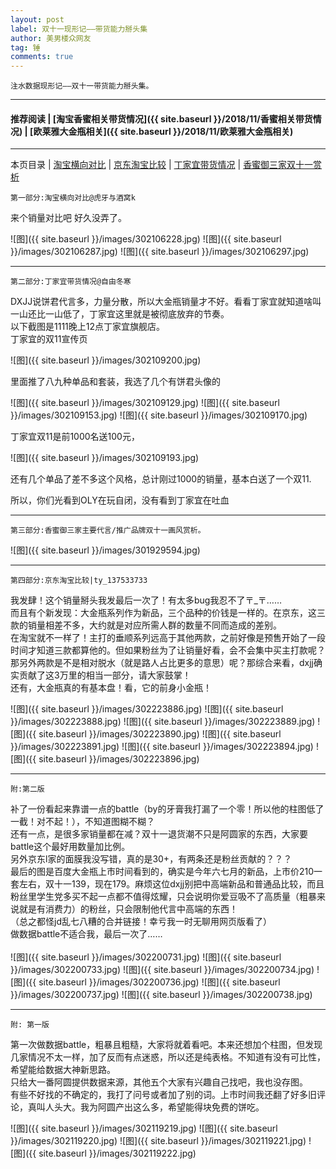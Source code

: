 ```yaml
---
layout: post
label: 双十一现形记——带货能力掰头集
author: 美男楼众网友
tag: 锤
comments: true
---
```


    注水数据现形记——双十一带货能力掰头集。

---
#### 推荐阅读 | [淘宝香蜜相关带货情况]({{ site.baseurl }}/2018/11/香蜜相关带货情况) | [欧莱雅大金瓶相关]({{ site.baseurl }}/2018/11/欧莱雅大金瓶相关) 
---
本页目录 \| [淘宝横向对比](#dxjje) \| [京东淘宝比较](#dxjja) \| [丁家宜带货情况](#dxjjb) \| [香蜜御三家双十一赏析](#dxjjc)

<a name="dxjje"></a>

    第一部分:淘宝横向对比@虎牙与酒窝k

来个销量对比吧 好久没弄了。

![图]({{ site.baseurl }}/images/302106228.jpg)
![图]({{ site.baseurl }}/images/302106287.jpg)
![图]({{ site.baseurl }}/images/302106297.jpg)

---

<a name="dxjjb"></a>

    第二部分:丁家宜带货情况@自由冬寒


DXJJ说饼君代言多，力量分散，所以大金瓶销量才不好。看看丁家宜就知道啥叫一山还比一山低了，丁家宜这里就是被彻底放弃的节奏。
<br>以下截图是1111晚上12点丁家宜旗舰店。
<br>丁家宜的双11宣传页

![图]({{ site.baseurl }}/images/302109200.jpg)

里面推了八九种单品和套装，我选了几个有饼君头像的

![图]({{ site.baseurl }}/images/302109129.jpg)
![图]({{ site.baseurl }}/images/302109153.jpg)
![图]({{ site.baseurl }}/images/302109170.jpg)

丁家宜双11是前1000名送100元，

![图]({{ site.baseurl }}/images/302109193.jpg)

还有几个单品了差不多这个风格，总计刚过1000的销量，基本白送了一个双11.

所以，你们光看到OLY在玩自闭，没有看到丁家宜在吐血


---

<a name="dxjja"></a>

    第三部分:香蜜御三家主要代言/推广品牌双十一画风赏析。

![图]({{ site.baseurl }}/images/301929594.jpg) 


---

<a name="dxjja"></a>

    第四部分:京东淘宝比较|ty_137533733

我发肆！这个销量掰头我发最后一次了！有太多bug我忍不了〒_〒……
<br>而且有个新发现：大金瓶系列作为新品，三个品种的价钱是一样的。在京东，这三款的销量相差不多，大约就是对应所需人群的数量不同而造成的差别。
<br>在淘宝就不一样了！主打的垂顺系列远高于其他两款，之前好像是预售开始了一段时间才知道三款都算他的。但如果粉丝为了让销量好看，会不会集中买主打款呢？那另外两款是不是相对脱水（就是路人占比更多的意思）呢？那综合来看，dxjj确实贡献了这3万里的相当一部分，请大家鼓掌！
<br>还有，大金瓶真的有基本盘！看，它的前身小金瓶！


![图]({{ site.baseurl }}/images/302223886.jpg)
![图]({{ site.baseurl }}/images/302223888.jpg)
![图]({{ site.baseurl }}/images/302223889.jpg)
![图]({{ site.baseurl }}/images/302223890.jpg)
![图]({{ site.baseurl }}/images/302223891.jpg)
![图]({{ site.baseurl }}/images/302223894.jpg)
![图]({{ site.baseurl }}/images/302223896.jpg)


---

    附:第二版

补了一份看起来靠谱一点的battle（by的牙膏我打漏了一个零！所以他的柱图低了一截！对不起！），不知道图糊不糊？
<br>还有一点，是很多家销量都在减？双十一退货潮不只是阿圆家的东西，大家要battle这个最好用数量加比例。
<br>另外京东l家的面膜我没写错，真的是30+，有两条还是粉丝贡献的？？？
<br>最后的图是百度大金瓶上市时间看到的，确实是今年六七月的新品，上市价210一套左右，双十一139，现在179。麻烦这位dxjj别把中高端新品和普通品比较，而且粉丝里学生党多买不起一点都不值得炫耀，只会说明你爱豆吸不了高质量（粗暴来说就是有消费力）的粉丝，只会限制他代言中高端的东西！
<br>（总之都怪jd乱七八糟的合并链接！幸亏我一时无聊用网页版看了）
<br>做数据battle不适合我，最后一次了……
<br>
<br>
![图]({{ site.baseurl }}/images/302200731.jpg)
![图]({{ site.baseurl }}/images/302200733.jpg)
![图]({{ site.baseurl }}/images/302200734.jpg)
![图]({{ site.baseurl }}/images/302200736.jpg)
![图]({{ site.baseurl }}/images/302200737.jpg)
![图]({{ site.baseurl }}/images/302200738.jpg)

---

    附: 第一版
    
第一次做数据battle，粗暴且粗糙，大家将就着看吧。本来还想加个柱图，但发现几家情况不太一样，加了反而有点迷惑，所以还是纯表格。不知道有没有可比性，希望能给数据大神新思路。
<br>只给大一番阿圆提供数据来源，其他五个大家有兴趣自己找吧，我也没存图。
<br>有些不好找的不确定的，我打了问号或者加了别的词。上市时间我还翻了好多旧评论，真叫人头大。我为阿圆产出这么多，希望能得块免费的饼吃。

![图]({{ site.baseurl }}/images/302119219.jpg)
![图]({{ site.baseurl }}/images/302119220.jpg)
![图]({{ site.baseurl }}/images/302119221.jpg)
![图]({{ site.baseurl }}/images/302119222.jpg)

